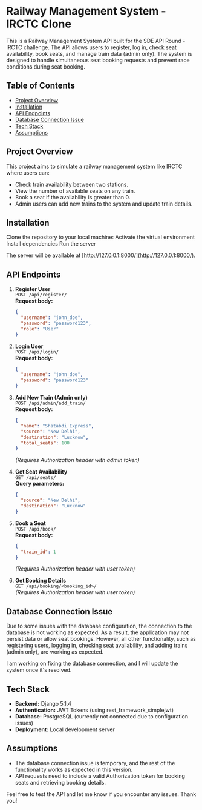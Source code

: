 # Railway Management System - IRCTC Clone

This is a Railway Management System API built for the SDE API Round - IRCTC challenge. The API allows users to register, log in, check seat availability, book seats, and manage train data (admin only). The system is designed to handle simultaneous seat booking requests and prevent race conditions during seat booking.

## Table of Contents
- [Project Overview](#project-overview)
- [Installation](#installation)
- [API Endpoints](#api-endpoints)
- [Database Connection Issue](#database-connection-issue)
- [Tech Stack](#tech-stack)
- [Assumptions](#assumptions)

## Project Overview
This project aims to simulate a railway management system like IRCTC where users can:
- Check train availability between two stations.
- View the number of available seats on any train.
- Book a seat if the availability is greater than 0.
- Admin users can add new trains to the system and update train details.

## Installation
Clone the repository to your local machine:
Activate the virtual environment
Install dependencies
Run the server


The server will be available at [http://127.0.0.1:8000/](http://127.0.0.1:8000/).

## API Endpoints
1. **Register User**  
   `POST /api/register/`  
   **Request body:**
   ```json
   {
     "username": "john_doe",
     "password": "password123",
     "role": "User"
   }
   ```

2. **Login User**  
   `POST /api/login/`  
   **Request body:**
   ```json
   {
     "username": "john_doe",
     "password": "password123"
   }
   ```

3. **Add New Train (Admin only)**  
   `POST /api/admin/add_train/`  
   **Request body:**
   ```json
   {
     "name": "Shatabdi Express",
     "source": "New Delhi",
     "destination": "Lucknow",
     "total_seats": 100
   }
   ```
   *(Requires Authorization header with admin token)*

4. **Get Seat Availability**  
   `GET /api/seats/`  
   **Query parameters:**
   ```json
   {
     "source": "New Delhi",
     "destination": "Lucknow"
   }
   ```

5. **Book a Seat**  
   `POST /api/book/`  
   **Request body:**
   ```json
   {
     "train_id": 1
   }
   ```
   *(Requires Authorization header with user token)*

6. **Get Booking Details**  
   `GET /api/booking/<booking_id>/`  
   *(Requires Authorization header with user token)*

## Database Connection Issue
Due to some issues with the database configuration, the connection to the database is not working as expected. As a result, the application may not persist data or allow seat bookings. However, all other functionality, such as registering users, logging in, checking seat availability, and adding trains (admin only), are working as expected.

I am working on fixing the database connection, and I will update the system once it's resolved.

## Tech Stack
- **Backend:** Django 5.1.4
- **Authentication:** JWT Tokens (using rest_framework_simplejwt)
- **Database:** PostgreSQL (currently not connected due to configuration issues)
- **Deployment:** Local development server

## Assumptions
- The database connection issue is temporary, and the rest of the functionality works as expected in this version.
- API requests need to include a valid Authorization token for booking seats and retrieving booking details.

Feel free to test the API and let me know if you encounter any issues. Thank you!
